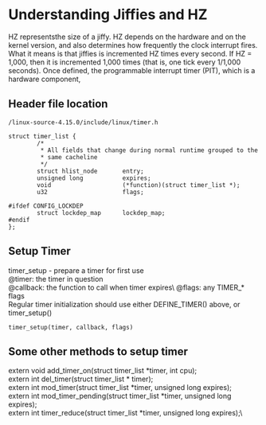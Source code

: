 # Understanding Jiffies and HZ
HZ representsthe size of a jiffy. HZ depends on the hardware and on the kernel version, and also determines how frequently the clock interrupt fires.
What it means is that jiffies is incremented HZ times every second. If HZ = 1,000, then it
is incremented 1,000 times (that is, one tick every 1/1,000 seconds). Once defined, the programmable interrupt timer (PIT), which is a hardware component,

## Header file location
```
/linux-source-4.15.0/include/linux/timer.h
```

```
struct timer_list {
        /*
         * All fields that change during normal runtime grouped to the
         * same cacheline
         */
        struct hlist_node       entry;
        unsigned long           expires;
        void                    (*function)(struct timer_list *);
        u32                     flags;

#ifdef CONFIG_LOCKDEP
        struct lockdep_map      lockdep_map;
#endif
};
```

## Setup Timer
 timer_setup - prepare a timer for first use \
 @timer: the timer in question\
 @callback: the function to call when timer expires\ 
 @flags: any TIMER_* flags\
Regular timer initialization should use either DEFINE_TIMER() above,
or timer_setup()
```
timer_setup(timer, callback, flags)
```
## Some other methods to setup timer
extern void add_timer_on(struct timer_list *timer, int cpu);\
extern int del_timer(struct timer_list * timer);\
extern int mod_timer(struct timer_list *timer, unsigned long expires);\
extern int mod_timer_pending(struct timer_list *timer, unsigned long expires);\
extern int timer_reduce(struct timer_list *timer, unsigned long expires);\
